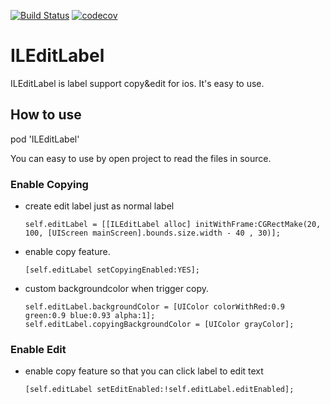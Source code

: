 [![Build Status](https://travis-ci.org/initlifeinc/ILEditLabel.svg?branch=master)](https://travis-ci.org/initlifeinc/ILEditLabel)
[![codecov](https://codecov.io/gh/initlifeinc/ILEditLabel/branch/master/graph/badge.svg)](https://codecov.io/gh/initlifeinc/ILEditLabel)

# ILEditLabel
ILEditLabel is label support copy&edit for ios. It's easy to use.

## How to use

pod 'ILEditLabel'

You can easy to use by open project to read the files in source.

### Enable Copying

* create edit label just as normal label

	```    
	self.editLabel = [[ILEditLabel alloc] initWithFrame:CGRectMake(20, 100, [UIScreen mainScreen].bounds.size.width - 40 , 30)];
	```
* enable copy feature.

	```
	[self.editLabel setCopyingEnabled:YES];
	```

* custom backgroundcolor when trigger copy.

	```
	self.editLabel.backgroundColor = [UIColor colorWithRed:0.9 green:0.9 blue:0.93 alpha:1];
	self.editLabel.copyingBackgroundColor = [UIColor grayColor];
	```
	



### Enable Edit 
* enable copy feature so that you can click label to edit text

	```
	[self.editLabel setEditEnabled:!self.editLabel.editEnabled];
	```
	
